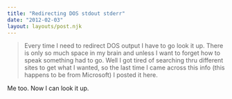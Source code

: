 ```yaml
---
title: "Redirecting DOS stdout stderr"
date: "2012-02-03"
layout: layouts/post.njk
---
```


> Every time I need to redirect DOS output I have to go look it up. There is
> only so much space in my brain and unless I want to forget how to speak
> something had to go. Well I got tired of searching thru different sites to get
> what I wanted, so the last time I came across this info (this happens to be
> from Microsoft) I posted it here.

Me too. Now I can look it up.
